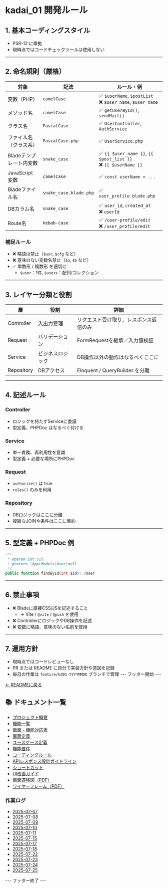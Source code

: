 

# kadai_01 開発ルール

## 1. 基本コーディングスタイル

- PSR-12 に準拠
- 現時点ではコードチェックツールは使用しない

---

## 2. 命名規則（厳格）

| 対象 | 記法 | ルール・例 |
|------|------|------------|
| 変数（PHP） | `camelCase` | ✅ `$userName`, `$postList`<br>❌ `$User_name`, `$user_name` |
| メソッド名 | `camelCase` | ✅ `getUserById()`, `sendMail()` |
| クラス名 | `PascalCase` | ✅ `UserController`, `AuthService` |
| ファイル名（クラス系） | `PascalCase.php` | ✅ `UserService.php` |
| Bladeテンプレート内変数 | `snake_case` | ✅ `{{ $user_name }}`, `{{ $post_list }}`<br>❌ `{{ $userName }}` |
| JavaScript変数 | `camelCase` | ✅ `const userName = ...` |
| Bladeファイル名 | `snake_case.blade.php` | ✅ `user_profile.blade.php` |
| DBカラム名 | `snake_case` | ✅ `user_id`, `created_at`<br>❌ `userId` |
| Route名 | `kebab-case` | ✅ `/user-profile/edit`<br>❌ `/user_profile/edit` |

### 補足ルール
- ❌ 略語は禁止（`$usr`, `$cfg` など）
- ❌ 意味のない変数名禁止（`$a`, `$b` など）
- ✅ 単数形 / 複数形 を適切に
  - `$user`：1件, `$users`：配列/コレクション

---

## 3. レイヤー分類と役割

| 層 | 役割 | 詳細 |
|------|------|------|
| Controller | 入出力管理 | リクエスト受け取り、レスポンス返信のみ |
| Request | バリデーション | FormRequestを継承／入力値検証 |
| Service | ビジネスロジック | DB操作以外の動作はなるべくここに |
| Repository | DBアクセス | Eloquent / QueryBuilder を分離 |

---

## 4. 記述ルール

### Controller
- ロジックを持たずServiceに委譲
- 型定義、PHPDoc はなるべく付ける

### Service
- 単一責務、再利用性を意識
- 型定義 + 必要な場所にPHPDoc

### Request
- `authorize()` は true
- `rules()` のみを利用

### Repository
- DBロジックはここに分離
- 複雑なJOINや条件はここに集約

---

## 5. 型定義 + PHPDoc 例

```php
/**
 * @param int $id
 * @return \App\Models\User|null
 */
public function findById(int $id): ?User
```

---

## 6. 禁止事項

- ❌ Bladeに直接CSS/JSを記述すること
  - → Vite / `@vite` / `@push` を使用
- ❌ ControllerにロジックやDB操作を記述
- ❌ 変数に略語、意味のない名前を使用

---

## 7. 運用方針

- 現時点ではコードレビューなし
- PR または README に自分で実装方針や意図を記録
- 毎日の作業は `feature/kd01-YYYYMMDD` ブランチで管理
--- フッター開始 ---

[← READMEに戻る](../README.md)

## 📚 ドキュメント一覧

- [プロジェクト概要](project-overview.md)
- [機能一覧](features.md)
- [画面・機能対応表](function_screen_map.md)
- [画面定義](screens.md)
- [ユースケース定義](usecase_reserve.md)
- [機能要件](functional_requirements.md)
- [コーディングルール](coding-rules.md)
- [APIレスポンス設計ガイドライン](api_response.md)
- [ショートカット](shortcuts.md)
- [UI改善ガイド](ui_improvement_guide.md)
- [画面遷移図（PDF）](画面遷移図.pdf)
- [ワイヤーフレーム（PDF）](ワイヤーフレーム.pdf)

### 作業ログ
- [2025-07-07](logs/2025-07-07.md)
- [2025-07-08](logs/2025-07-08.md)
- [2025-07-09](logs/2025-07-09.md)
- [2025-07-10](logs/2025-07-10.md)
- [2025-07-11](logs/2025-07-11.md)
- [2025-07-15](logs/2025-07-15.md)
- [2025-07-17](logs/2025-07-17.md)
- [2025-07-18](logs/2025-07-18.md)
- [2025-07-22](logs/2025-07-22.md)
- [2025-07-23](logs/2025-07-23.md)
- [2025-07-24](logs/2025-07-24.md)
- [2025-07-25](logs/2025-07-25.md)

--- フッター終了 ---
